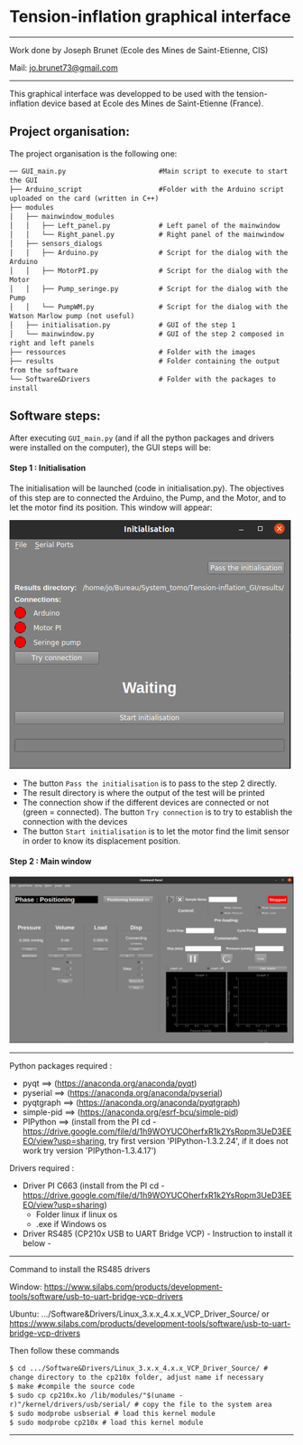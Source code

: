 # Tension-inflation graphical interface


---

Work done by Joseph Brunet (Ecole des Mines de Saint-Etienne, CIS)

Mail: jo.brunet73@gmail.com

***

This graphical interface was developped to be used with the tension-inflation device based at Ecole des Mines de Saint-Etienne (France).

## Project organisation:

The project organisation is the following one:

```
── GUI_main.py                       #Main script to execute to start the GUI
├── Arduino_script                   #Folder with the Arduino script uploaded on the card (written in C++)
├── modules
│   ├── mainwindow_modules
│   │   ├── Left_panel.py            # Left panel of the mainwindow
│   │   └── Right_panel.py           # Right panel of the mainwindow
│   ├── sensors_dialogs
│   │   ├── Arduino.py               # Script for the dialog with the Arduino
│   │   ├── MotorPI.py               # Script for the dialog with the Motor
│   │   ├── Pump_seringe.py          # Script for the dialog with the Pump
│   │   └── PumpWM.py                # Script for the dialog with the Watson Marlow pump (not useful)
│   ├── initialisation.py            # GUI of the step 1
│   └── mainwindow.py                # GUI of the step 2 composed in right and left panels
├── ressources                       # Folder with the images
├── results                          # Folder containing the output from the software
└── Software&Drivers                 # Folder with the packages to install
```

## Software steps:


After executing `GUI_main.py` (and if all the python packages and drivers were installed on the computer), the GUI steps will be:


#### Step 1 : Initialisation


The initialisation will be launched (code in initialisation.py). The objectives of this step are to connected the Arduino, the Pump, and the Motor, and to let the motor find its position. This window will appear:

![Ini step](./ressources/Ini_step.png)



* The button `Pass the initialisation` is to pass to the step 2 directly.
* The result directory is where the output of the test will be printed
* The connection show if the different devices are connected or not (green = connected). The button `Try connection` is to try to establish the connection with the devices
* The button `Start initialisation` is to let the motor find the limit sensor in order to know its displacement position.



#### Step 2 : Main window 


![Main step](./ressources/Main_step.png)


---

Python packages required :

* pyqt                 ==>  (https://anaconda.org/anaconda/pyqt)
* pyserial             ==>  (https://anaconda.org/anaconda/pyserial)
* pyqtgraph            ==>  (https://anaconda.org/anaconda/pyqtgraph)
* simple-pid           ==>  (https://anaconda.org/esrf-bcu/simple-pid)
* PIPython             ==>  (install from the PI cd - https://drive.google.com/file/d/1h9WOYUCOherfxR1k2YsRopm3UeD3EEEO/view?usp=sharing, try first version 'PIPython-1.3.2.24', if it does not work try version 'PIPython-1.3.4.17')


Drivers required :

* Driver PI C663 (install from the PI cd - https://drive.google.com/file/d/1h9WOYUCOherfxR1k2YsRopm3UeD3EEEO/view?usp=sharing)
	* Folder linux if linux os
	* .exe if Windows os
* Driver RS485 (CP210x USB to UART Bridge VCP) - Instruction to install it below -

---

Command to install the RS485 drivers

Window:
https://www.silabs.com/products/development-tools/software/usb-to-uart-bridge-vcp-drivers

Ubuntu:
.../Software&Drivers/Linux_3.x.x_4.x.x_VCP_Driver_Source/
or
https://www.silabs.com/products/development-tools/software/usb-to-uart-bridge-vcp-drivers

Then follow these commands
```
$ cd .../Software&Drivers/Linux_3.x.x_4.x.x_VCP_Driver_Source/ # change directory to the cp210x folder, adjust name if necessary
$ make #compile the source code
$ sudo cp cp210x.ko /lib/modules/"$(uname -r)"/kernel/drivers/usb/serial/ # copy the file to the system area
$ sudo modprobe usbserial # load this kernel module
$ sudo modprobe cp210x # load this kernel module
```
---
